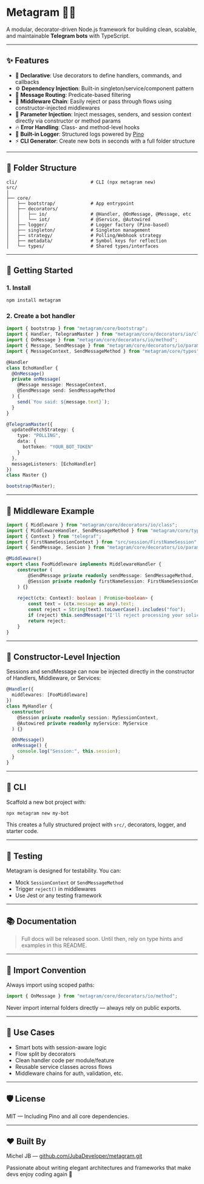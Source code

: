 # Metagram 🤖✨

A modular, decorator-driven Node.js framework for building clean, scalable, and maintainable **Telegram bots** with TypeScript.

---

## ✨ Features

- 🧠 **Declarative**: Use decorators to define handlers, commands, and callbacks
- ⚙️ **Dependency Injection**: Built-in singleton/service/component pattern
- 💬 **Message Routing**: Predicate-based filtering
- 🧩 **Middleware Chain**: Easily reject or pass through flows using constructor-injected middlewares
- 🎯 **Parameter Injection**: Inject messages, senders, and session context directly via constructor or method params
- 🔥 **Error Handling**: Class- and method-level hooks
- 🌲 **Built-in Logger**: Structured logs powered by [Pino](https://github.com/pinojs/pino)
- ⚡ **CLI Generator**: Create new bots in seconds with a full folder structure

---

## 📁 Folder Structure

```
cli/                           # CLI (npx metagram new)
src/
│
├── core/
│   ├── bootstrap/             # App entrypoint
│   ├── decorators/
│   │   ├── io/                # @Handler, @OnMessage, @Message, etc
│   │   └── iot/               # @Service, @Autowired
│   ├── logger/                # Logger factory (Pino-based)
│   ├── singleton/             # Singleton management
│   ├── strategy/              # Polling/Webhook strategy
│   ├── metadata/              # Symbol keys for reflection
│   └── types/                 # Shared types/interfaces
```

---

## 🚀 Getting Started

### 1. Install

```bash
npm install metagram
```

### 2. Create a bot handler

```ts
import { bootstrap } from "metagram/core/bootstrap";
import { Handler, TelegramMaster } from "metagram/core/decorators/io/class";
import { OnMessage } from "metagram/core/decorators/io/method";
import { Message, SendMessage } from "metagram/core/decorators/io/parameter";
import { MessageContext, SendMessageMethod } from "metagram/core/types";

@Handler
class EchoHandler {
  @OnMessage()
  private onMessage(
    @Message message: MessageContext,
    @SendMessage send: SendMessageMethod
  ) {
    send(`You said: ${message.text}`);
  }
}

@TelegramMaster({
  updatedFetchStrategy: {
    type: "POLLING",
    data: {
      botToken: "YOUR_BOT_TOKEN"
    }
  },
  messageListeners: [EchoHandler]
})
class Master {}

bootstrap(Master);
```

---

## 🧩 Middleware Example

```ts
import { Middleware } from "metagram/core/decorators/io/class";
import { MiddlewareHandler, SendMessageMethod } from "metagram/core/types";
import { Context } from "telegraf";
import { FirstNameSessionContext } from "src/session/FirstNameSession";
import { SendMessage, Session } from "metagram/core/decorators/io/parameter";

@Middleware()
export class FooMiddleware implements MiddlewareHandler {
    constructor (
        @SendMessage private readonly sendMessage: SendMessageMethod,
        @Session private readonly firstNameSession: FirstNameSessionContext
    ) {}
    
    reject(ctx: Context): boolean | Promise<boolean> {
        const text = (ctx.message as any).text;
        const reject = String(text).toLowerCase().includes("foo");
        if (reject) this.sendMessage("I'll reject processing your solicitation");
        return reject;
    }
}
```

---

## 🧪 Constructor-Level Injection

Sessions and sendMessage can now be injected directly in the constructor of Handlers, Middleware, or Services:

```ts
@Handler({
  middlewares: [FooMiddleware]
})
class MyHandler {
  constructor(
    @Session private readonly session: MySessionContext,
    @Autowired private readonly myService: MyService
  ) {}

  @OnMessage()
  onMessage() {
    console.log("Session:", this.session);
  }
}
```

---

## 🔧 CLI

Scaffold a new bot project with:

```bash
npx metagram new my-bot
```

This creates a fully structured project with `src/`, decorators, logger, and starter code.

---

## 🧪 Testing

Metagram is designed for testability. You can:

- Mock `SessionContext` or `SendMessageMethod`
- Trigger `reject()` in middlewares
- Use Jest or any testing framework

---

## 📚 Documentation

> Full docs will be released soon. Until then, rely on type hints and examples in this README.

---

## 📌 Import Convention

Always import using scoped paths:

```ts
import { OnMessage } from "metagram/core/decorators/io/method";
```

Never import internal folders directly — always rely on public exports.

---

## 🧙 Use Cases

- Smart bots with session-aware logic
- Flow split by decorators
- Clean handler code per module/feature
- Reusable service classes across flows
- Middleware chains for auth, validation, etc.

---

## 🛡 License

MIT — Including Pino and all core dependencies.

---

## ❤️ Built By

Michel JB — [github.com/JubaDeveloper/metagram.git](https://github.com/JubaDeveloper/metagram.git)

Passionate about writing elegant architectures and frameworks that make devs enjoy coding again 🚀
